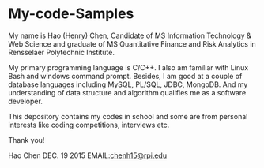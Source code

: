 # My-code-Samples

My name is Hao (Henry) Chen, Candidate of MS Information Technology & Web Science and 
graduate of MS Quantitative Finance and Risk Analytics in Rensselaer Polytechnic Institute. 

My primary programming language is C/C++. I also am familiar with Linux Bash and windows command 
prompt. Besides, I am good at a couple of database languages including MySQL, PL/SQL, JDBC, MongoDB.
And my understanding of data structure and algorithm qualifies me as a software developer.

This depository contains my codes in school and some are from personal interests like coding competitions,
interviews etc. 

Thank you!


Hao Chen 
DEC. 19 2015
EMAIL:chenh15@rpi.edu

